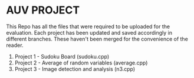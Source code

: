 # AUV PROJECT

This Repo has all the files that were required to be uploaded for the evaluation. Each project has been updated and saved accordingly in different branches. These haven't been merged for the convenience of the reader.

1. Project 1 - Sudoku Board (sudoku.cpp)
2. Project 2 - Average of random variables (average.cpp)
3. Project 3 - Image detection and analysis (n3.cpp)